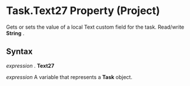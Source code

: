 
# Task.Text27 Property (Project)

Gets or sets the value of a local Text custom field for the task. Read/write  **String** .


## Syntax

 _expression_ . **Text27**

 _expression_ A variable that represents a **Task** object.

